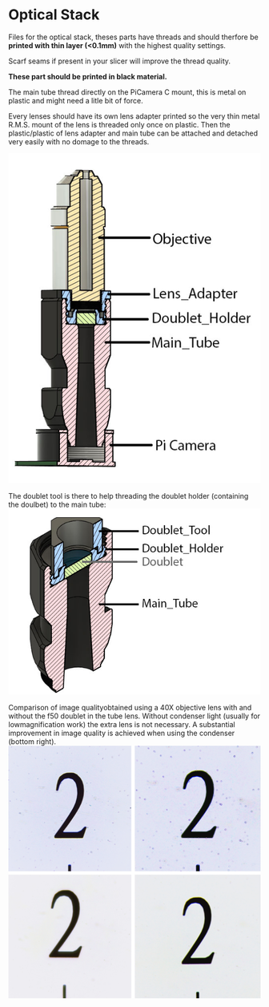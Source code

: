 # Optical Stack

Files for the optical stack, theses parts have threads and should therfore be **printed with thin layer (<0.1mm)** with the highest quality settings.

Scarf seams if present in your slicer will improve the thread quality.

**These part should be printed in black material.**

The main tube thread directly on the PiCamera C mount, this is metal on plastic and might need a litle bit of force.

Every lenses should have its own lens adapter printed so the very thin metal R.M.S. mount of the lens is threaded only once on plastic. Then the plastic/plastic of lens adapter and main tube can be attached and detached very easily with no domage to the threads.

![full optical stack](img/Stack.jpg)

The doublet tool is there to help threading the doublet holder (containing the doulbet) to the main tube:
![Use of doublet tool](img/doublet_tool.jpg)

Comparison of image qualityobtained using a 40X objective lens with and without the f50 doublet in the tube lens. Without condenser light (usually for lowmagnification work) the extra lens is not necessary. A substantial improvement in image quality is achieved when using the condenser (bottom right).
![Doublet comparison images](img/DoubletComparison.jpg)
